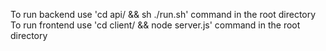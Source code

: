 To run backend use 'cd api/ && sh ./run.sh' command in the root directory
To run frontend use 'cd client/ && node server.js' command in the root directory